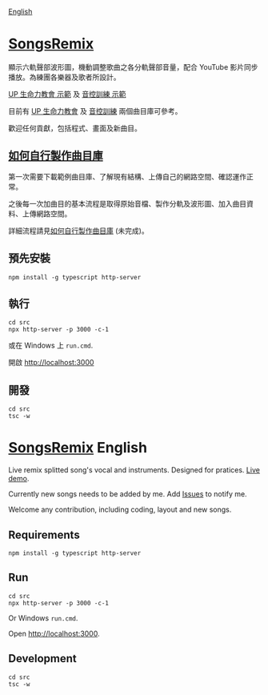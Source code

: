 [English](#songsremix-english)

# [SongsRemix](https://christorng.github.io/SongsRemix/src/)

顯示六軌聲部波形圖，機動調整歌曲之各分軌聲部音量，配合 YouTube 影片同步播放。為練團各樂器及歌者所設計。

[UP 生命力教會 示範](https://christorng.github.io/UpLifeSongs/) 及 [音控訓練 示範](https://christorng.github.io/AudioLeadershipSongs/)

目前有 [UP 生命力教會](https://github.com/ChrisTorng/UpLifeSongs) 及 [音控訓練](https://github.com/ChrisTorng/AudioLeadershipSongs) 兩個曲目庫可參考。

歡迎任何貢獻，包括程式、畫面及新曲目。

## [如何自行製作曲目庫](HowTo_zht.md)

第一次需要下載範例曲目庫、了解現有結構、上傳自己的網路空間、確認運作正常。

之後每一次加曲目的基本流程是取得原始音檔、製作分軌及波形圖、加入曲目資料、上傳網路空間。

詳細流程請見[如何自行製作曲目庫](HowTo_zht.md) (未完成)。

## 預先安裝
```
npm install -g typescript http-server
```

## 執行
```
cd src
npx http-server -p 3000 -c-1
```
或在 Windows 上 `run.cmd`.

開啟 [http://localhost:3000](http://localhost:3000)

## 開發
```
cd src
tsc -w
```

# [SongsRemix](https://christorng.github.io/SongsRemix/src/) English

Live remix splitted song's vocal and instruments. Designed for pratices. [Live demo](https://christorng.github.io/SongsRemix/src/).

Currently new songs needs to be added by me. Add [Issues](https://github.com/ChrisTorng/SongsRemix/issues) to notify me.

Welcome any contribution, including coding, layout and new songs.

## Requirements
```
npm install -g typescript http-server
```

## Run
```
cd src
npx http-server -p 3000 -c-1
```
Or Windows `run.cmd`.

Open [http://localhost:3000](http://localhost:3000).

## Development
```
cd src
tsc -w
```